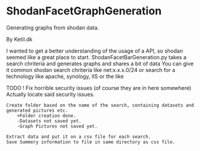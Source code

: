 # ShodanFacetGraphGeneration
Generating graphs from shodan data.




By Ketil.dk 
 
I wanted to get a better understanding of the usage of a API, so shodan seemed like a great place to start.
ShodanFacetBarGeneration.py takes a search chriteria and generates graphs and shares a bit of data
You can give it common shodan search chriteria like net:x.x.x.0/24  or search for a technology like apache, synology, IIS or the like

TODO
        ! Fix horrible security issues (of course they are in here somewhere)
		Actually locate said security issues.

	Create folder based on the name of the search, containing datasets and generated pictures etc.
		+Folder creation done.
		-Datasets not saved yet.
		-Graph Pictures not saved yet.

	Extract data and put it on a csv file for each search.
	Save Summery information to file in same directory as css file.

